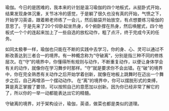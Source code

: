 瑜伽。今日的是困难的，我本来的计划是温习瑜伽的四个地板式，从挺卧式开始，结果发现身体沉重，关节冰冷的感觉，于是躺了很久也没有真的开始，气愤之下，开始学习英语，跟着赖老师练了一会儿，然后脑袋开始放空，有点想要练习瑜伽的意思了。于是先来了20个仰卧起坐热身，6个俯卧撑在热身，然后唤醒式，四个地板式一个个的连起来加上了一些自选的放松动作，粗了点汗，终于完成今天的任务。

如同太极拳一样，瑜伽也只能在不断的实践中去学习，你的身、心、灵可以通过不断改善达到三者合一的境界。有一种概念称为“守破离”，分别是指三种不同的修炼层次。在“守”的境界中，你懂得所有规则与动作，不断重复动作，以便让身体学会有关的动作，就像你在学习舞步时那样。“守”就是要求你不会出错。在“破”的境界中，你在完全熟悉有关动作之后开始学着创新，就像在地板上跳舞时在迈出一个舞步之后，自己再增添一个摆动动作。
在“离”的境界中，你可以摆脱形式的束缚，算是真正掌握了要领，可以按照自己的意愿加以创新。因为你已经非常了解它的了，所以你的一举一动都能表达出它的精髓。

守破离的境界，对于架构设计，瑜伽，英语，做菜也都是类似的道理。
